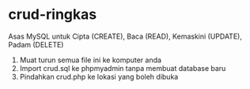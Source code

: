 # crud-ringkas
Asas MySQL untuk Cipta (CREATE), Baca (READ), Kemaskini (UPDATE), Padam (DELETE)

1. Muat turun semua file ini ke komputer anda
2. Import crud.sql ke phpmyadmin tanpa membuat database baru
3. Pindahkan crud.php ke lokasi yang boleh dibuka
